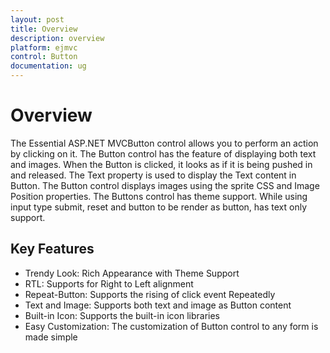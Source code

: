 ```yaml
---
layout: post
title: Overview
description: overview
platform: ejmvc
control: Button
documentation: ug
---
```


# Overview

The Essential ASP.NET MVCButton control allows you to perform an action by clicking on it. The Button control has the feature of displaying both text and images. When the Button is clicked, it looks as if it is being pushed in and released. The Text property is used to display the Text content in Button. The Button control displays images using the sprite CSS and Image Position properties. The Buttons control has theme support. While using input type submit, reset and button to be render as button, has text only support.

## Key Features

* Trendy Look: Rich Appearance with Theme Support
* RTL: Supports for Right to Left alignment
* Repeat-Button: Supports the rising of click event Repeatedly 
* Text and Image: Supports both text and image as Button content
* Built-in Icon: Supports the built-in icon libraries
* Easy Customization: The customization of Button control to any form is made simple
